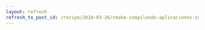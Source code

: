 ```yaml
---
layout: refresh
refresh_to_post_id: /recipe/2010-03-26/cmake-compilando-aplicaciones-zeroc-ice
---
```

